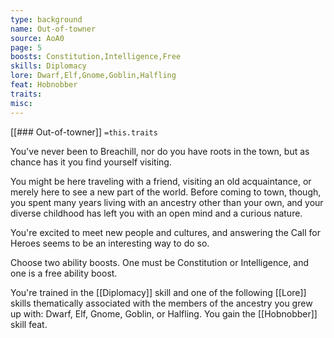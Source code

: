 ```yaml
---
type: background
name: Out-of-towner 
source: AoA0
page: 5
boosts: Constitution,Intelligence,Free
skills: Diplomacy
lore: Dwarf,Elf,Gnome,Goblin,Halfling
feat: Hobnobber
traits: 
misc: 
---
```


[[### Out-of-towner]]
`=this.traits`


You've never been to Breachill, nor do you have roots in the town, but as chance has it you find yourself visiting.

You might be here traveling with a friend, visiting an old acquaintance, or merely here to see a new part of the world. Before coming to town, though, you spent many years living with an ancestry other than your own, and your diverse childhood has left you with an open mind and a curious nature.

You're excited to meet new people and cultures, and answering the Call for Heroes seems to be an interesting way to do so.

Choose two ability boosts. One must be Constitution or Intelligence, and one is a free ability boost.

You're trained in the [[Diplomacy]] skill and one of the following [[Lore]] skills thematically associated with the members of the ancestry you grew up with: Dwarf, Elf, Gnome, Goblin, or Halfling. You gain the [[Hobnobber]] skill feat.

